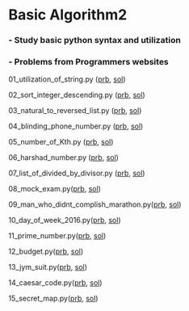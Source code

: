 # Basic Algorithm2  

### - Study basic python syntax and utilization  

### - Problems from Programmers websites

01_utilization_of_string.py ([prb](https://programmers.co.kr/learn/courses/30/lessons/12918), [sol](./01_utilization_of_string.py))

02_sort_integer_descending.py ([prb](https://programmers.co.kr/learn/courses/30/lessons/12933), [sol](./02_sort_integer_descending.py))

03_natural_to_reversed_list.py ([prb](https://programmers.co.kr/learn/courses/30/lessons/12932), [sol](./03_natural_to_reversed_list.py))

04_blinding_phone_number.py ([prb](https://programmers.co.kr/learn/courses/30/lessons/12948), [sol](./04_blinding_phone_number.py))

05_number_of_Kth.py ([prb](https://programmers.co.kr/learn/courses/30/lessons/42748), [sol](./05_number_of_Kth.py))

06_harshad_number.py ([prb](https://programmers.co.kr/learn/courses/30/lessons/12947), [sol](./06_harshad_number.py))

07_list_of_divided_by_divisor.py ([prb](https://programmers.co.kr/learn/courses/30/lessons/12910), [sol](./07_list_of_divided_by_divisor.py))

08_mock_exam.py([prb](https://programmers.co.kr/learn/courses/30/lessons/42840), [sol](./08_mock_exam.py))

09_man_who_didnt_complish_marathon.py([prb](https://programmers.co.kr/learn/courses/30/lessons/42576), [sol](./09_man_who_didnt_complish_marathon.py))

10_day_of_week_2016.py([prb](https://programmers.co.kr/learn/courses/30/lessons/12901), [sol](./10_day_of_week_2016.py))

11_prime_number.py([prb](https://programmers.co.kr/learn/courses/30/lessons/12921), [sol](./11_prime_number.py))

12_budget.py([prb](https://programmers.co.kr/learn/courses/30/lessons/12982), [sol](./12_budget.py))

13_jym_suit.py([prb](https://programmers.co.kr/learn/courses/30/lessons/42862), [sol](./13_jym_suit.py))

14_caesar_code.py([prb](https://programmers.co.kr/learn/courses/30/lessons/12926), [sol](./14_caesar_code.py))

15_secret_map.py([prb](https://programmers.co.kr/learn/courses/30/lessons/17681), [sol](./15_secret_map.py))